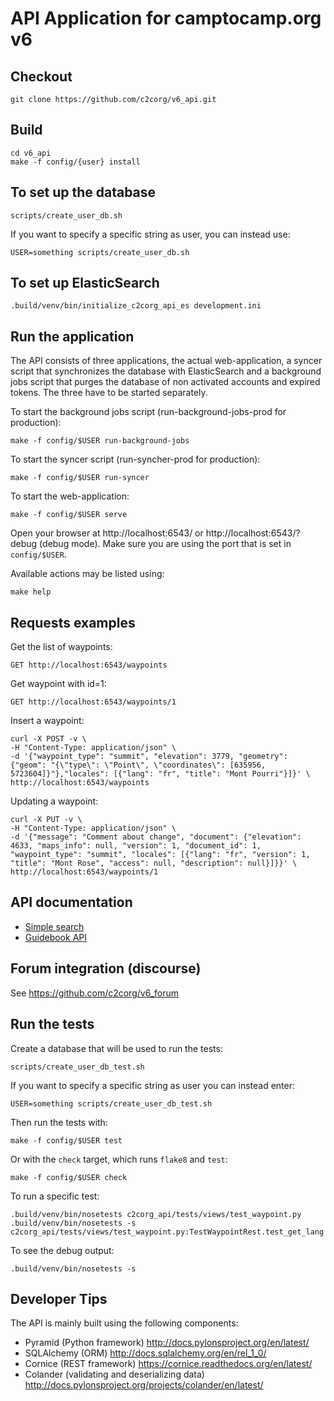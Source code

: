 API Application for camptocamp.org v6
=====================================

Checkout
--------

    git clone https://github.com/c2corg/v6_api.git

Build
-----

    cd v6_api
    make -f config/{user} install

To set up the database
----------------------

    scripts/create_user_db.sh

If you want to specify a specific string as user, you can instead use:

    USER=something scripts/create_user_db.sh

To set up ElasticSearch
----------------------

    .build/venv/bin/initialize_c2corg_api_es development.ini

Run the application
-------------------

The API consists of three applications, the actual web-application, a syncer script
that synchronizes the database with ElasticSearch and a background jobs script that
purges the database of non activated accounts and expired tokens. The three have to
be started separately.

To start the background jobs script (run-background-jobs-prod for production):

    make -f config/$USER run-background-jobs

To start the syncer script (run-syncher-prod for production):

    make -f config/$USER run-syncer

To start the web-application:

    make -f config/$USER serve

Open your browser at http://localhost:6543/ or http://localhost:6543/?debug (debug mode). Make sure you are
using the port that is set in `config/$USER`.

Available actions may be listed using:

    make help

Requests examples
-----------------

Get the list of waypoints:

    GET http://localhost:6543/waypoints

Get waypoint with id=1:

    GET http://localhost:6543/waypoints/1

Insert a waypoint:

    curl -X POST -v \
    -H "Content-Type: application/json" \
    -d '{"waypoint_type": "summit", "elevation": 3779, "geometry": {"geom": "{\"type\": \"Point\", \"coordinates\": [635956, 5723604]}"},"locales": [{"lang": "fr", "title": "Mont Pourri"}]}' \
    http://localhost:6543/waypoints

Updating a waypoint:

    curl -X PUT -v \
    -H "Content-Type: application/json" \
    -d '{"message": "Comment about change", "document": {"elevation": 4633, "maps_info": null, "version": 1, "document_id": 1, "waypoint_type": "summit", "locales": [{"lang": "fr", "version": 1, "title": "Mont Rose", "access": null, "description": null}]}}' \
    http://localhost:6543/waypoints/1

API documentation
-----------------

- [Simple search](./c2corg_api/views/search.py)
- [Guidebook API](./c2corg_api/views/waypoint.py)

Forum integration (discourse)
--------------------------

See https://github.com/c2corg/v6_forum

Run the tests
--------------
Create a database that will be used to run the tests:

    scripts/create_user_db_test.sh

If you want to specify a specific string as user you can instead enter:

    USER=something scripts/create_user_db_test.sh

Then run the tests with:

    make -f config/$USER test
    
Or with the `check` target, which runs `flake8` and `test`:

    make -f config/$USER check

To run a specific test:

    .build/venv/bin/nosetests c2corg_api/tests/views/test_waypoint.py
    .build/venv/bin/nosetests -s  c2corg_api/tests/views/test_waypoint.py:TestWaypointRest.test_get_lang

To see the debug output:

    .build/venv/bin/nosetests -s

Developer Tips
--------------

The API is mainly built using the following components:
* Pyramid (Python framework) http://docs.pylonsproject.org/en/latest/
* SQLAlchemy (ORM) http://docs.sqlalchemy.org/en/rel_1_0/
* Cornice (REST framework) https://cornice.readthedocs.org/en/latest/
* Colander (validating and deserializing data) http://docs.pylonsproject.org/projects/colander/en/latest/

